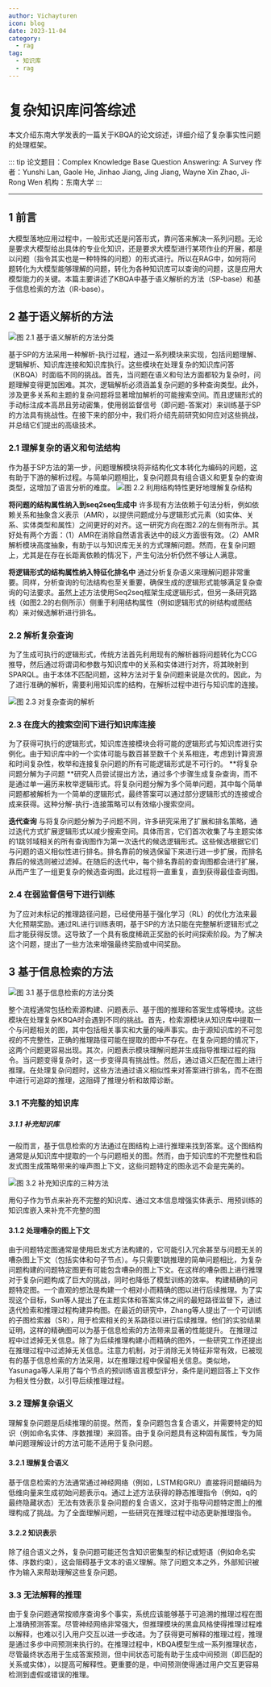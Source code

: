 ```yaml
---
author: Vichayturen
icon: blog
date: 2023-11-04
category:
  - rag
tag:
  - 知识库
  - rag
---
```


# 复杂知识库问答综述


本文介绍东南大学发表的一篇关于KBQA的论文综述，详细介绍了复杂事实性问题的处理框架。
<!-- more -->

::: tip
论文题目：Complex Knowledge Base Question Answering: A Survey
作者：Yunshi Lan, Gaole He, Jinhao Jiang, Jing Jiang, Wayne Xin Zhao, Ji-Rong Wen
机构：东南大学
:::

<PDF url="https://arxiv.org/pdf/2108.06688.pdf"/>

---

## 1 前言

大模型落地应用过程中，一般形式还是问答形式，靠问答来解决一系列问题。无论是要求大模型给出具体的专业化知识，还是要求大模型进行某项作业的开展，都是以问题（指令其实也是一种特殊的问题）的形式进行。所以在RAG中，如何将问题转化为大模型能够理解的问题，转化为各种知识库可以查询的问题，这是应用大模型能力的关键。本篇主要讲述了KBQA中基于语义解析的方法（SP-base）和基于信息检索的方法（IR-base）。

## 2 基于语义解析的方法

![图 2.1 基于语义解析的方法分类](/assets/images/rag/kbqa_survey1.png "图 2.1 基于语义解析的方法分类")

基于SP的方法采用一种解析-执行过程，通过一系列模块来实现，包括问题理解、逻辑解析、知识库连接和知识库执行。这些模块在处理复杂的知识库问答（KBQA）时面临不同的挑战。首先，当问题在语义和句法方面都较为复杂时，问题理解变得更加困难。其次，逻辑解析必须涵盖复杂问题的多种查询类型。此外，涉及更多关系和主题的复杂问题将显著增加解析的可能搜索空间。而且逻辑形式的手动标注成本高昂且劳动密集，使用弱监督信号（即问题-答案对）来训练基于SP的方法具有挑战性。在接下来的部分中，我们将介绍先前研究如何应对这些挑战，并总结它们提出的高级技术。

### 2.1 理解复杂的语义和句法结构

作为基于SP方法的第一步，问题理解模块将非结构化文本转化为编码的问题，这有助于下游的解析过程。与简单问题相比，复杂问题具有组合语义和更复杂的查询类型，这增加了语言分析的难度。
![图 2.2 利用结构特性更好地理解复杂结构](/assets/images/rag/kbqa_survey2.png "图 2.2 利用结构特性更好地理解复杂结构")

**将问题的结构属性纳入到seq2seq生成中** 许多现有方法依赖于句法分析，例如依赖关系和抽象含义表示（AMR），以提供问题成分与逻辑形式元素（如实体、关系、实体类型和属性）之间更好的对齐。这一研究方向在图2.2的左侧有所示。其好处有两个方面：（1）AMR在消除自然语言表达中的歧义方面很有效。（2）AMR解析模块高度抽象，有助于以与知识库无关的方式理解问题。然而，在复杂问题上，尤其是在存在长距离依赖的情况下，产生句法分析仍然不够让人满意。

**将逻辑形式的结构属性纳入特征化排名中** 通过分析复杂语义来理解问题非常重要。同样，分析查询的句法结构也至关重要，确保生成的逻辑形式能够满足复杂查询的句法要求。虽然上述方法使用Seq2seq框架生成逻辑形式，但另一条研究路线（如图2.2的右侧所示）侧重于利用结构属性（例如逻辑形式的树结构或图结构）来对候选解析进行排名。

### 2.2 解析复杂查询

为了生成可执行的逻辑形式，传统方法首先利用现有的解析器将问题转化为CCG推导，然后通过将谓词和参数与知识库中的关系和实体进行对齐，将其映射到SPARQL。由于本体不匹配问题，这种方法对于复杂问题来说是次优的。因此，为了进行准确的解析，需要利用知识库的结构，在解析过程中进行与知识库的连接。

![图 2.3 对复杂查询的解析](/assets/images/rag/kbqa_survey3.png "图 2.3 对复杂查询的解析")

### 2.3 在庞大的搜索空间下进行知识库连接

为了获得可执行的逻辑形式，知识库连接模块会将可能的逻辑形式与知识库进行实例化。由于知识库中的一个实体可能与数百甚至数千个关系相连，考虑到计算资源和时间复杂性，枚举和连接复杂问题的所有可能逻辑形式是不可行的。
**将复杂问题分解为子问题 **研究人员尝试提出方法，通过多个步骤生成复杂查询，而不是通过单一遍历来枚举逻辑形式。将复杂问题分解为多个简单问题，其中每个简单问题都被解析为一个简单的逻辑形式，最终答案可以通过部分逻辑形式的连接或合成来获得。这种分解-执行-连接策略可以有效缩小搜索空间。

**迭代查询** 与将复杂问题分解为子问题不同，许多研究采用了扩展和排名策略，通过迭代方式扩展逻辑形式以减少搜索空间。具体而言，它们首次收集了与主题实体的1跳邻域相关的所有查询图作为第一次迭代的候选逻辑形式。这些候选根据它们与问题的语义相似性进行排名。排名靠前的候选保留下来进行进一步扩展，而排名靠后的候选则被过滤掉。在随后的迭代中，每个排名靠前的查询图都会进行扩展，从而产生了一组更复杂的候选查询图。此过程将一直重复，直到获得最佳查询图。

### 2.4 在弱监督信号下进行训练

为了应对未标记的推理路径问题，已经使用基于强化学习（RL）的优化方法来最大化预期奖励。通过RL进行训练表明，基于SP的方法只能在完整解析逻辑形式之后才能获得反馈。这导致了一个具有极度稀疏正奖励的长时间探索阶段。为了解决这个问题，提出了一些方法来增强最终奖励或中间奖励。

## 3 基于信息检索的方法

![图 3.1 基于信息检索的方法分类](/assets/images/rag/kbqa_survey4.png "图 3.1 基于信息检索的方法分类")

整个流程通常包括检索源构建、问题表示、基于图的推理和答案生成等模块。这些模块在处理复杂KBQA时会遇到不同的挑战。首先，检索源模块从知识库中提取一个与问题相关的图，其中包括相关事实和大量的噪声事实。由于源知识库的不可忽视的不完整性，正确的推理路径可能在提取的图中不存在。在复杂问题的情况下，这两个问题更容易出现。其次，问题表示模块理解问题并生成指导推理过程的指令。当问题变得复杂时，这一步变得具有挑战性。然后，通过语义匹配在图上进行推理。在处理复杂问题时，这些方法通过语义相似性来对答案进行排名，而不在图中进行可追踪的推理，这阻碍了推理分析和故障诊断。

### 3.1 不完整的知识库

##### 3.1.1 补充知识库

一般而言，基于信息检索的方法通过在图结构上进行推理来找到答案。这个图结构通常是从知识库中提取的一个与问题相关的图。然而，由于知识库的不完整性和启发式图生成策略带来的噪声图上下文，这些问题特定的图永远不会是完美的。

![图 3.2 补充知识库的三种方法](/assets/images/rag/kbqa_survey5.png "图 3.2 补充知识库的三种方法")

用句子作为节点来补充不完整的知识库、通过文本信息增强实体表示、用预训练的知识库嵌入来补充不完整的图

#### 3.1.2 处理嘈杂的图上下文

由于问题特定图通常是使用启发式方法构建的，它可能引入冗余甚至与问题无关的嘈杂图上下文（包括实体和句子节点）。与只需要1跳推理的简单问题相比，为复杂问题构建的问题特定图更有可能包含嘈杂的图上下文。在这样的嘈杂图上进行推理对于复杂问题构成了巨大的挑战，同时也降低了模型训练的效率。
构建精确的问题特定图。一个直观的想法是构建一个相对小而精确的图以进行后续推理。为了实现这个目标，Sun等人提出了在主题实体和答案实体之间的最短路径监督下，通过迭代检索和推理过程构建异构图。在最近的研究中，Zhang等人提出了一个可训练的子图检索器（SR），用于检索相关的关系路径以进行后续推理。他们的实验结果证明，这样的精确图可以为基于信息检索的方法带来显著的性能提升。
在推理过程中过滤掉无关信息。除了为后续推理构建小而精确的图外，一些研究工作还提出在推理过程中过滤掉无关信息。注意力机制，对于消除无关特征非常有效，已被现有的基于信息检索的方法采用，以在推理过程中保留相关信息。类似地，Yasunaga等人采用了每个节点的预训练语言模型评分，条件是问题回答上下文作为相关性分数，以引导后续推理过程。

### 3.2 理解复杂语义

理解复杂问题是后续推理的前提。然而，复杂问题包含复合语义，并需要特定的知识（例如命名实体、序数推理）来回答。由于复杂问题具有这种固有属性，专为简单问题理解设计的方法可能不适用于复杂问题。

#### 3.2.1 理解复合语义

基于信息检索的方法通常通过神经网络（例如，LSTM和GRU）直接将问题编码为低维向量来生成初始问题表示q。通过上述方法获得的静态推理指令（例如，q的最终隐藏状态）无法有效表示复杂问题的复合语义，这对于指导问题特定图上的推理构成了挑战。为了全面理解问题，一些研究在推理过程中动态更新推理指令。

#### 3.2.2 知识表示

除了组合语义之外，复杂问题可能还包含知识密集型的标记或短语（例如命名实体、序数约束），这会阻碍基于文本的语义理解。除了问题文本之外，外部知识被作为输入来帮助理解这些复杂问题。

### 3.3 无法解释的推理

由于复杂问题通常按顺序查询多个事实，系统应该能够基于可追溯的推理过程在图上准确预测答案。尽管神经网络非常强大，但推理模块的黑盒风格使得推理过程难以解释，也难以引入用户交互以进一步改进。为了获得更可解释的推理过程，推理是通过多步中间预测来执行的。在推理过程中，KBQA模型生成一系列推理状态，尽管最终状态用于生成答案预测，但中间状态可能有助于生成中间预测（即匹配的关系或实体），以提高可解释性。更重要的是，中间预测使得通过用户交互更容易检测到虚假或错误的推理。

